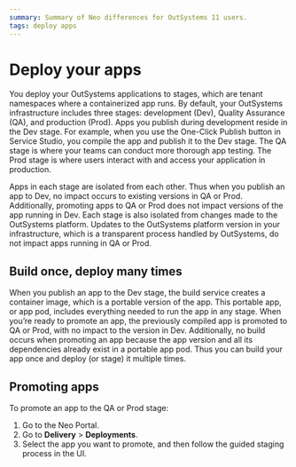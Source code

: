 ```yaml
---
summary: Summary of Neo differences for OutSystems 11 users.  
tags: deploy apps 
---
```


# Deploy your apps

You deploy your OutSystems applications to stages, which are tenant namespaces where a containerized app runs. By default, your OutSystems infrastructure includes three stages: development (Dev), Quality Assurance (QA), and production (Prod). Apps you publish during development reside in the Dev stage. For example, when you use the One-Click Publish button in Service Studio, you compile the app and publish it to the Dev stage. The QA stage is where your teams can conduct more thorough app testing. The Prod stage is where users interact with and access your application in production. 

Apps in each stage are isolated from each other. Thus when you publish an app to Dev, no impact occurs to existing versions in QA or Prod. Additionally, promoting apps to QA or Prod does not impact versions of the app running in Dev. Each stage is also isolated from changes made to the OutSystems platform. Updates to the OutSystems platform version in your infrastructure, which is a transparent process handled by OutSystems, do not impact apps running in QA or Prod. 

## Build once, deploy many times

When you publish an app to the Dev stage, the build service creates a container image, which is a portable version of the app. This portable app, or app pod, includes everything needed to run the app in any stage. When you’re ready to promote an app, the previously compiled app is promoted to QA or Prod, with no impact to the version in Dev. Additionally, no build occurs when promoting an app because the app version and all its dependencies already exist in a portable app pod. Thus you can build your app once and deploy (or stage) it multiple times.

## Promoting apps

To promote an app to the QA or Prod stage:

1. Go to the Neo Portal.
2. Go to **Delivery** > **Deployments**.
3. Select the app you want to promote, and then follow the guided staging process in the UI.

